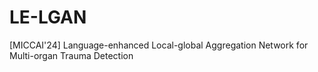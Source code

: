 # LE-LGAN
[MICCAI'24] Language-enhanced Local-global Aggregation Network for Multi-organ Trauma Detection
